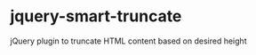 jquery-smart-truncate
=====================

jQuery plugin to truncate HTML content based on desired height